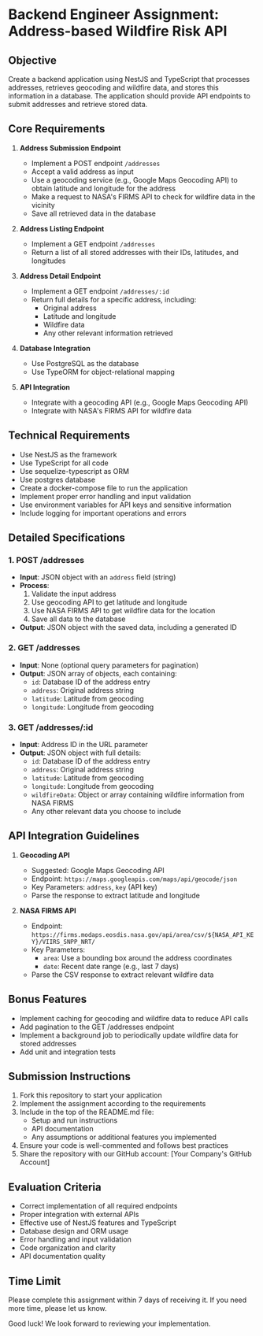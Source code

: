 # Backend Engineer Assignment: Address-based Wildfire Risk API

## Objective
Create a backend application using NestJS and TypeScript that processes addresses, retrieves geocoding and wildfire data, and stores this information in a database. The application should provide API endpoints to submit addresses and retrieve stored data.

## Core Requirements

1. **Address Submission Endpoint**
   - Implement a POST endpoint `/addresses`
   - Accept a valid address as input
   - Use a geocoding service (e.g., Google Maps Geocoding API) to obtain latitude and longitude for the address
   - Make a request to NASA's FIRMS API to check for wildfire data in the vicinity
   - Save all retrieved data in the database

2. **Address Listing Endpoint**
   - Implement a GET endpoint `/addresses`
   - Return a list of all stored addresses with their IDs, latitudes, and longitudes

3. **Address Detail Endpoint**
   - Implement a GET endpoint `/addresses/:id`
   - Return full details for a specific address, including:
     - Original address
     - Latitude and longitude
     - Wildfire data
     - Any other relevant information retrieved

4. **Database Integration**
   - Use PostgreSQL as the database
   - Use TypeORM for object-relational mapping

5. **API Integration**
   - Integrate with a geocoding API (e.g., Google Maps Geocoding API)
   - Integrate with NASA's FIRMS API for wildfire data

## Technical Requirements

- Use NestJS as the framework
- Use TypeScript for all code
- Use sequelize-typescript as ORM
- Use postgres database
- Create a docker-compose file to run the application
- Implement proper error handling and input validation
- Use environment variables for API keys and sensitive information
- Include logging for important operations and errors

## Detailed Specifications

### 1. POST /addresses
- **Input**: JSON object with an `address` field (string)
- **Process**:
  1. Validate the input address
  2. Use geocoding API to get latitude and longitude
  3. Use NASA FIRMS API to get wildfire data for the location
  4. Save all data to the database
- **Output**: JSON object with the saved data, including a generated ID

### 2. GET /addresses
- **Input**: None (optional query parameters for pagination)
- **Output**: JSON array of objects, each containing:
  - `id`: Database ID of the address entry
  - `address`: Original address string
  - `latitude`: Latitude from geocoding
  - `longitude`: Longitude from geocoding

### 3. GET /addresses/:id
- **Input**: Address ID in the URL parameter
- **Output**: JSON object with full details:
  - `id`: Database ID of the address entry
  - `address`: Original address string
  - `latitude`: Latitude from geocoding
  - `longitude`: Longitude from geocoding
  - `wildfireData`: Object or array containing wildfire information from NASA FIRMS
  - Any other relevant data you choose to include

## API Integration Guidelines

1. **Geocoding API**
   - Suggested: Google Maps Geocoding API
   - Endpoint: `https://maps.googleapis.com/maps/api/geocode/json`
   - Key Parameters: `address`, `key` (API key)
   - Parse the response to extract latitude and longitude

2. **NASA FIRMS API**
   - Endpoint: `https://firms.modaps.eosdis.nasa.gov/api/area/csv/${NASA_API_KEY}/VIIRS_SNPP_NRT/`
   - Key Parameters: 
     - `area`: Use a bounding box around the address coordinates
     - `date`: Recent date range (e.g., last 7 days)
   - Parse the CSV response to extract relevant wildfire data

## Bonus Features
- Implement caching for geocoding and wildfire data to reduce API calls
- Add pagination to the GET /addresses endpoint
- Implement a background job to periodically update wildfire data for stored addresses
- Add unit and integration tests

## Submission Instructions
1. Fork this repository to start your application
2. Implement the assignment according to the requirements
3. Include in the top of the README.md file:
   - Setup and run instructions
   - API documentation
   - Any assumptions or additional features you implemented
4. Ensure your code is well-commented and follows best practices
5. Share the repository with our GitHub account: [Your Company's GitHub Account]

## Evaluation Criteria
- Correct implementation of all required endpoints
- Proper integration with external APIs
- Effective use of NestJS features and TypeScript
- Database design and ORM usage
- Error handling and input validation
- Code organization and clarity
- API documentation quality

## Time Limit
Please complete this assignment within 7 days of receiving it. If you need more time, please let us know.

Good luck! We look forward to reviewing your implementation.
